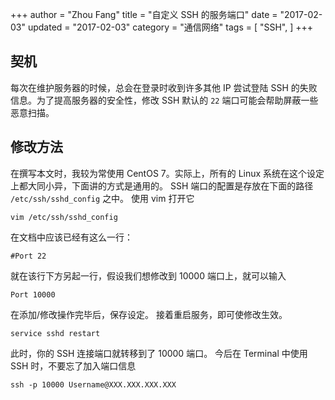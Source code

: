+++
author = "Zhou Fang"
title = "自定义 SSH 的服务端口"
date = "2017-02-03"
updated = "2017-02-03"
category = "通信网络"
tags = [
    "SSH",
]
+++

## 契机
每次在维护服务器的时候，总会在登录时收到许多其他 IP 尝试登陆 SSH 的失败信息。为了提高服务器的安全性，修改 SSH 默认的 `22` 端口可能会帮助屏蔽一些恶意扫描。

<!--more-->
## 修改方法
在撰写本文时，我较为常使用 CentOS 7。实际上，所有的 Linux 系统在这个设定上都大同小异，下面讲的方式是通用的。
SSH 端口的配置是存放在下面的路径 `/etc/ssh/sshd_config` 之中。
使用 vim 打开它
```shell
vim /etc/ssh/sshd_config
```
在文档中应该已经有这么一行：
```shell
#Port 22
```
就在该行下方另起一行，假设我们想修改到 10000 端口上，就可以输入
```shell
Port 10000
```
在添加/修改操作完毕后，保存设定。
接着重启服务，即可使修改生效。
```shell
service sshd restart
```
此时，你的 SSH 连接端口就转移到了 10000 端口。
今后在 Terminal 中使用 SSH 时，不要忘了加入端口信息
```shell
ssh -p 10000 Username@XXX.XXX.XXX.XXX
```
